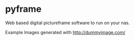 # pyframe
Web based digital pictureframe software to run on your nas.

Example Images generated with http://dummyimage.com/